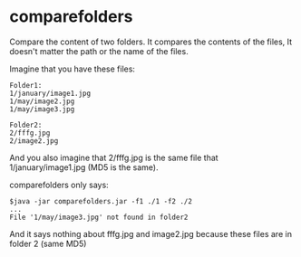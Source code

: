 comparefolders
==============

Compare the content of two folders.
It compares the contents of the files, It doesn't matter the path or the name of the files.

Imagine that you have these files:

```
Folder1:
1/january/image1.jpg
1/may/image2.jpg
1/may/image3.jpg
```

```
Folder2:
2/fffg.jpg
2/image2.jpg
```

And you also imagine that 2/fffg.jpg is the same file that 1/january/image1.jpg (MD5 is the same).

comparefolders only says:

```
$java -jar comparefolders.jar -f1 ./1 -f2 ./2
...
File '1/may/image3.jpg' not found in folder2
```

And it says nothing about fffg.jpg and image2.jpg because these files are in folder 2 (same MD5)